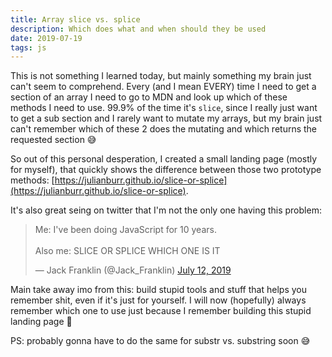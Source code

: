 ```yaml
---
title: Array slice vs. splice
description: Which does what and when should they be used
date: 2019-07-19
tags: js
---
```


This is not something I learned today, but mainly something my brain just can't seem to comprehend. Every (and I mean EVERY) time I need to get a section of an array I need to go to MDN and look up which of these methods I need to use. 99.9% of the time it's `slice`, since I really just want to get a sub section and I rarely want to mutate my arrays, but my brain just can't remember which of these 2 does the mutating and which returns the requested section 😅

So out of this personal desperation, I created a small landing page (mostly for myself), that quickly shows the difference between those two prototype methods: [https://julianburr.github.io/slice-or-splice](https://julianburr.github.io/slice-or-splice).

It's also great seing on twitter that I'm not the only one having this problem:

<blockquote class="twitter-tweet"><p lang="en" dir="ltr">Me: I&#39;ve been doing JavaScript for 10 years.<br><br>Also me: SLICE OR SPLICE WHICH ONE IS IT</p>&mdash; Jack Franklin (@Jack_Franklin) <a href="https://twitter.com/Jack_Franklin/status/1149670372100452353?ref_src=twsrc%5Etfw">July 12, 2019</a></blockquote>

Main take away imo from this: build stupid tools and stuff that helps you remember shit, even if it's just for yourself. I will now (hopefully) always remember which one to use just because I remember building this stupid landing page 🎉

PS: probably gonna have to do the same for substr vs. substring soon 😅
